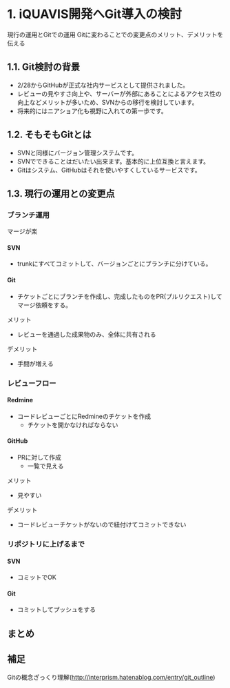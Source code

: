 # 1. iQUAVIS開発へGit導入の検討
現行の運用とGitでの運用
Gitに変わることでの変更点のメリット、デメリットを伝える

## 1.1. Git検討の背景
* 2/28からGitHubが正式な社内サービスとして提供されました。
* レビューの見やすさ向上や、サーバーが外部にあることによるアクセス性の向上などメリットが多いため、SVNからの移行を検討しています。
* 将来的にはニアショア化も視野に入れての第一歩です。

## 1.2. そもそもGitとは
* SVNと同様にバージョン管理システムです。
* SVNでできることはだいたい出来ます。基本的に上位互換と言えます。
* Gitはシステム、GitHubはそれを使いやすくしているサービスです。

## 1.3. 現行の運用との変更点
### ブランチ運用
マージが楽
#### SVN
* trunkにすべてコミットして、バージョンごとにブランチに分けている。
#### Git
* チケットごとにブランチを作成し、完成したものをPR(プルリクエスト)してマージ依頼をする。

メリット
* レビューを通過した成果物のみ、全体に共有される

デメリット
* 手間が増える

### レビューフロー
#### Redmine
* コードレビューごとにRedmineのチケットを作成
  * チケットを開かなければならない
#### GitHub
* PRに対して作成
  * 一覧で見える

メリット
* 見やすい

デメリット
* コードレビューチケットがないので紐付けてコミットできない

### リポジトリに上げるまで
#### SVN
* コミットでOK
#### Git
* コミットしてプッシュをする

## まとめ

## 補足
Gitの概念ざっくり理解(http://interprism.hatenablog.com/entry/git_outline)
